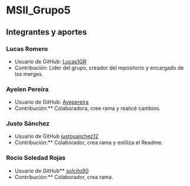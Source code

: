 # MSII_Grupo5
## Integrantes y aportes

### Lucas Romero
* Usuario de GitHub: [Lucas1GR](https://github.com/Lucas1GR)
* Contribución: Líder del grupo, creador del repositorio y encargado de los merges.

### Ayelen Pereira
* Usuario de GitHub: [Ayepereira](https://github.com/Ayepereira)
* Contribución:** Colaboradora, cree rama y realicé cambios.

### Justo Sánchez
* Usuario de GitHub [justosanchez12](https://github.com/justosanchez123)
* Contribución:** Colaborador, crea rama y estiliza el Readme.

### Rocio Soledad Rojas
* Usuario de GitHub** [solcito90](https://github.com/solcito90)
* Contribución:** Colaborador, crea rama.
